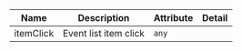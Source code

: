 | Name       | Description                   | Attribute        | Detail |
|------------|-------------------------------|------------------|--------|
|itemClick| Event list item click | `any`
